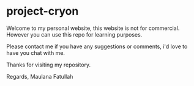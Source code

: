 # project-cryon
Welcome to my personal website, this website is not for commercial. However you can use this repo for learning purposes.

Please contact me if you have any suggestions or comments, i'd love to have you chat with me.


Thanks for visiting my repository.

Regards, Maulana Fatullah
